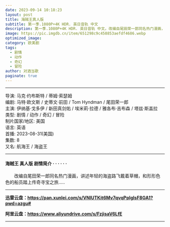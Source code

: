 ```yaml
---
date: 2023-09-14 10:18:23
layout: post
title: 海贼王真人版
subtitle: 第一季.1080P+4K HDR. 英日音轨 中文
description: 第一季.1080P+4K HDR. 英日音轨 中文。改编自尾田荣一郎同名热门漫画，讲述年轻的海盗路飞戴着草帽，和形形色 色的船员踏上传奇寻宝之旅...
image: https://pic.imgdb.cn/item/651298c9c458853aefdf4686.webp
optimized_image: 
category: 欧美剧
tags:
  - 剧情
  - 动作
  - 奇幻
  - 冒险
author: 对酒当歌
paginate: true
---
```


---

导演: 马克·约布斯特 / 蒂姆·索瑟姆  
编剧: 马特·欧文斯 / 史蒂文·前田 / Tom Hyndman / 尾田荣一郎  
主演: 伊纳基·戈多伊 / 新田真剑佑 / 埃米莉·拉德 / 雅各布·吉布森 / 塔兹·斯盖拉  
类型: 剧情 / 动作 / 奇幻 / 冒险  
制片国家/地区: 美国  
语言: 英语  
首播: 2023-08-31(美国)  
集数: 8  
又名: 航海王 / 海盗王  

---

#### 海贼王 真人版 剧情简介 · · · · · ·

　　改编自尾田荣一郎同名热门漫画，讲述年轻的海盗路飞戴着草帽，和形形色 色的船员踏上传奇寻宝之旅.....

---

**迅雷云盘：<https://pan.xunlei.com/s/VNlUTKit6Mv7qvqPpIglsF8GA1?pwd=azgu#>**

**阿里云盘：<https://www.aliyundrive.com/s/FzjisaV6LfE>**

---
